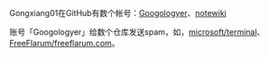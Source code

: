 Gongxiang01在GitHub有数个帐号：[Googologyer](https://github.com/Googologyer)、[notewiki](https://github.com/notewiki)

账号「Googologyer」给数个仓库发送spam，如，[microsoft/terminal](https://github.com/microsoft/terminal/pull/17350)、[FreeFlarum/freeflarum.com](https://github.com/FreeFlarum/freeflarum.com/pull/472)。
